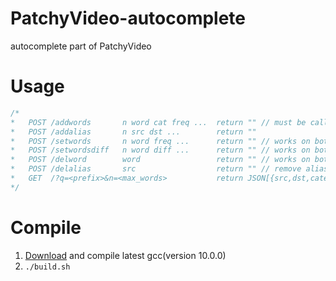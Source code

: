# PatchyVideo-autocomplete
autocomplete part of PatchyVideo
# Usage
```C++
/*
*   POST /addwords       n word cat freq ...  return "" // must be called before POST /addalias
*   POST /addalias       n src dst ...        return ""
*   POST /setwords       n word freq ...      return "" // works on both word/alias
*   POST /setwordsdiff   n word diff ...      return "" // works on both word/alias
*   POST /delword        word                 return "" // works on both word/alias
*   POST /delalias       src                  return "" // remove alias link, not deleting
*   GET  /?q=<prefix>&n=<max_words>           return JSON[{src,dst,category,freq},...]
*/
```
# Compile
1. [Download](https://github.com/gcc-mirror/gcc) and compile latest gcc(version 10.0.0)
2. ```./build.sh```
